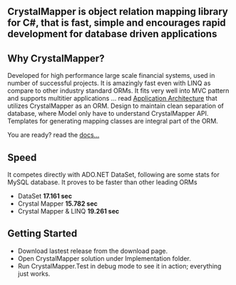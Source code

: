 ## CrystalMapper is object relation mapping library for C#, that is fast, simple and encourages rapid development for database driven applications

## Why CrystalMapper?

Developed for high performance large scale financial systems, used in number of successful projects. It is amazingly fast even with LINQ as compare to other industry standard ORMs. It fits very well into MVC pattern and supports multitier applications … read [Application Architecture](http://codestand.feedbook.org/2011/02/application-architecture.html) that utilizes CrystalMapper as an ORM. Design to maintain clean separation of database, where Model only have to understand CrystalMapper API. Templates for generating mapping classes are integral part of the ORM.

You are ready? read the [docs...](https://bitbucket.org/fanaticlab/crystalmapper/wiki/)

## Speed

It competes directly with ADO.NET DataSet, following are some stats for MySQL database. It proves to be faster than other leading ORMs

* DataSet					**17.161 sec**
* Crystal Mapper			**15.782 sec**
* Crystal Mapper & LINQ	    **19.261 sec**
 
## Getting Started

* Download lastest release from the download page.
* Open CrystalMapper solution under Implementation folder.
* Run CrystalMapper.Test in debug mode to see it in action; everything just works.

